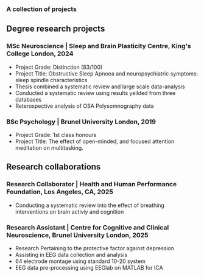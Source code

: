 ### A collection of projects 

## Degree research projects
### MSc Neuroscience | Sleep and Brain Plasticity Centre, King's College London, 2024
- Project Grade: Distinction (83/100)
- Project Title: Obstructive Sleep Apnoea and neuropsychiatric symptoms: sleep spindle characteristics
- Thesis combined a systematic review and large scale data-analysis 
- Conducted a systematic review using results yeilded from three databases
- Reterospective analysis of OSA Polysomnography data
  
### BSc Psychology | Brunel University London, 2019
- Project Grade: 1st class honours
- Project Title: The effect of open-minded, and focused attention meditation on multitasking.

## Research collaborations
### Research Collaborator | Health and Human Performance Foundation, Los Angeles, CA, 2025
- Conducting a systematic review into the effect of breathing interventions on brain activiy and cognition
  
### Research Assistant | Centre for Cognitive and Clinical Neuroscience, Brunel University London, 2025
- Research Pertaining to the protective factor against depression
- Assisting in EEG data collection and analysis
- 64 electrode montage using standard 10-20 system
- EEG data pre-processing using EEGlab on MATLAB for ICA
